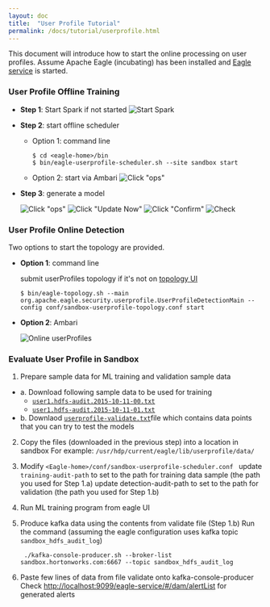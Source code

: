 ```yaml
---
layout: doc
title:  "User Profile Tutorial"
permalink: /docs/tutorial/userprofile.html
---
```

This document will introduce how to start the online processing on user profiles. Assume Apache Eagle (incubating) has been installed and [Eagle service](http://sandbox.hortonworks.com:9099/eagle-service)
is started.

### User Profile Offline Training

* **Step 1**: Start Spark if not started
![Start Spark](/images/docs/start-spark.png)

* **Step 2**: start offline scheduler

	* Option 1: command line

	      $ cd <eagle-home>/bin
	      $ bin/eagle-userprofile-scheduler.sh --site sandbox start

	* Option 2: start via Ambari
	![Click "ops"](/images/docs/offline-userprofile.png)

* **Step 3**: generate a model

	![Click "ops"](/images/docs/userProfile1.png)
	![Click "Update Now"](/images/docs/userProfile2.png)
	![Click "Confirm"](/images/docs/userProfile3.png)
	![Check](/images/docs/userprofile4.png)

### User Profile Online Detection

Two options to start the topology are provided.

* **Option 1**: command line

	submit userProfiles topology if it's not on [topology UI](http://sandbox.hortonworks.com:8744)

      $ bin/eagle-topology.sh --main org.apache.eagle.security.userprofile.UserProfileDetectionMain --config conf/sandbox-userprofile-topology.conf start

* **Option 2**: Ambari
	
	![Online userProfiles](/images/docs/online-userprofile.png)

### Evaluate User Profile in Sandbox

1. Prepare sample data for ML training and validation sample data
* a. Download following sample data to be used for training 
	* [`user1.hdfs-audit.2015-10-11-00.txt`](/data/user1.hdfs-audit.2015-10-11-00.txt) 
	* [`user1.hdfs-audit.2015-10-11-01.txt`](/data/user1.hdfs-audit.2015-10-11-01.txt)
* b. Downlaod [`userprofile-validate.txt`](/data/userprofile-validate.txt)file which contains data points that you can try to test the models

2. Copy the files (downloaded in the previous step) into a location in sandbox 
For example: `/usr/hdp/current/eagle/lib/userprofile/data/`
3. Modify `<Eagle-home>/conf/sandbox-userprofile-scheduler.conf `
update `training-audit-path` to set to the path for training data sample (the path you used for Step 1.a)
update detection-audit-path to set to the path for validation (the path you used for Step 1.b)
4. Run ML training program from eagle UI
5. Produce kafka data using the contents from validate file (Step 1.b)
Run the command (assuming the eagle configuration uses kafka topic `sandbox_hdfs_audit_log`) 

		./kafka-console-producer.sh --broker-list sandbox.hortonworks.com:6667 --topic sandbox_hdfs_audit_log

6. Paste few lines of data from file validate onto kafka-console-producer 
Check [http://localhost:9099/eagle-service/#/dam/alertList](http://localhost:9099/eagle-service/#/dam/alertList) for generated alerts 
